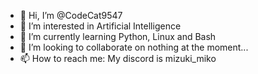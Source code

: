 - 👋 Hi, I’m @CodeCat9547
- 👀 I’m interested in Artificial Intelligence
- 🌱 I’m currently learning Python, Linux and Bash
- 💞️ I’m looking to collaborate on nothing at the moment...
- 📫 How to reach me: My discord is mizuki_miko

<!---
CodeCat9547/CodeCat9547 is a ✨ special ✨ repository because its `README.md` (this file) appears on your GitHub profile.
You can click the Preview link to take a look at your changes.
--->
